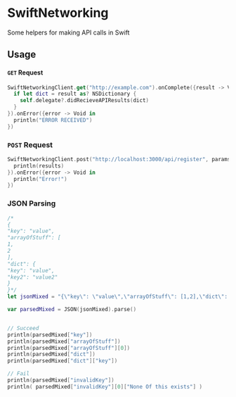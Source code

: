 SwiftNetworking
===============

Some helpers for making API calls in Swift


## Usage

#### `GET` Request

```swift
SwiftNetworkingClient.get("http://example.com").onComplete({result -> Void in
  if let dict = result as? NSDictionary {
    self.delegate?.didRecieveAPIResults(dict)
  }
}).onError({error -> Void in
  println("ERROR RECEIVED")
})

```

### `POST` Request
```swift
SwiftNetworkingClient.post("http://localhost:3000/api/register", params: ["username":"something", "token":"something"] ).onComplete({results -> Void in
  println(results)
}).onError({error -> Void in
  println("Error!")
})
```


### JSON Parsing
```swift
/*
{
"key": "value",
"arrayOfStuff": [
1,
2
],
"dict": {
"key": "value",
"key2": "value2"
}
}*/
let jsonMixed = "{\"key\": \"value\",\"arrayOfStuff\": [1,2],\"dict\": {\"key\": \"value\",\"key2\": \"value2\"}}"

var parsedMixed = JSON(jsonMixed).parse()


// Succeed
println(parsedMixed["key"])
println(parsedMixed["arrayOfStuff"])
println(parsedMixed["arrayOfStuff"][0])
println(parsedMixed["dict"])
println(parsedMixed["dict"]["key"])

// Fail
println(parsedMixed["invalidKey"])
println( parsedMixed["invalidKey"][0]["None Of this exists"] )
```
